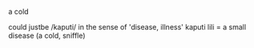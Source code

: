 a cold

could justbe /kaputi/ in the sense of 'disease, illness'
kaputi lili = a small disease (a cold, sniffle)